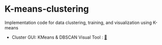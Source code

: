 # K-means-clustering
Implementation code for data clustering, training, and visualization using K-means


- Cluster GUI: KMeans & DBSCAN Visual Tool : [📂](https://github.com/YunzhenYang-collection/K-means-clustering/tree/main/Clustering_tkinter1)
